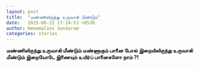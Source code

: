 ```yaml
---
layout: post
title:  "மண்ணிலிருந்து உருவாகி மீண்டும்"
date:   2025-06-22 17:14:53 +0530
author: Hemamalini Sundaram
categories: stories
---
```


**மண்ணிலிருந்து உருவாகி மீண்டும் மண்ணாகும் பானை போல் இறையிலிருந்து உருவாகி மீண்டும்
இறையோடே இணையும் உயிர்ப் பானைகளோ நாம் ?!**
